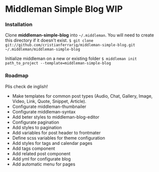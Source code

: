 # Middleman Simple Blog WIP

### Installation ###

Clone **middleman-simple-blog** into `~/.middleman`. You will need to create this directory if it doesn't exist.
```$ git clone git://github.com/cristianferrarig/middleman-simple-blog.git ~/.middleman/middleman-simple-blog```

Initialize middleman on a new or existing folder `$ middleman init path_to_project --template=middleman-simple-blog`


### Roadmap
Plis check de inglish!

- Make templates for common post types (Audio, Chat, Gallery, Image, Video, Link, Quote, Snippet, Article).
- Configurate middleman-thumbnailer
- Configurate middleman-syntax
- Add beter styles to middleman-blog-editor
- Configurate pagination
- Add styles to pagination
- Add variables for post header to frontmater
- Define scss variables for theme configuration 
- Add styles for tags and calendar pages
- Add tags component
- Add related post component
- Add yml for configurate blog
- Add automatic menu for pages
